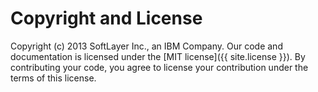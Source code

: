 # Copyright and License

Copyright (c) 2013 SoftLayer Inc., an IBM Company. Our code and documentation is licensed under the [MIT license]({{ site.license }}). By contributing your code, you agree to license your contribution under the terms of this license.